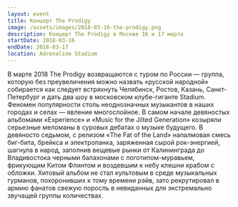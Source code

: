 ```yaml
---
layout: event
title: Концерт The Prodigy
image: /assets/images/2018-03-16-the-prodigy.png
description: Концерт The Prodigy в Москве 16 и 17 марта
startDate: 2018-03-16
endDate: 2018-03-17
location: Adrenaline Stadium
---
```


В марте 2018 The Prodigy возвращаются с туром по России — группа, которую без преувеличения можно назвать «русской народной» собирается как следует встряхнуть Челябинск, Ростов, Казань, Санкт-Петербург и дать два шоу в московском клубе-гиганте Stadium. Феномен популярности столь неоднозначных музыкантов в наших городах и селах — явление многослойное. В самом начале девяностых альбомами «Experience» и «Music for the Jilted Generation» козыряли серьезные меломаны в суровых дебатах о музыке будущего. В девяносто седьмом, с релизом «The Fat of the Land» напалмовая смесь биг-бита, брейкса и электропанка, заряженная сырой рок-энергией, шагнула в народ, заполнив вещевые рынки от Калининграда до Владивостока черными балахонами с логотипом-муравьем, фрикующим Китом Флинтом и воздевшим к небу клешни крабом с обложки. Хитовый альбом не стал культовым в среде музыкальных гурманов, похоронивших к тому времени рэйв, зато рекрутировал в армию фанатов свежую поросль в невиданных для экстремально звучащей группы количествах.
